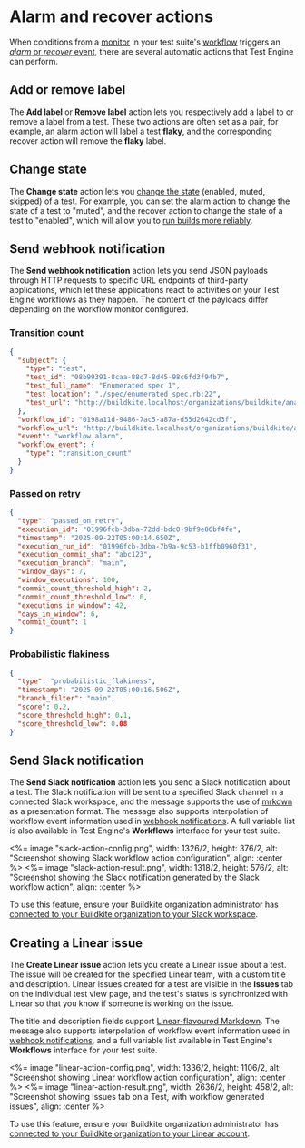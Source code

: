 # Alarm and recover actions

When conditions from a [monitor](/docs/test-engine/workflows/monitors) in your test suite's [workflow](/docs/test-engine/workflows) triggers an [_alarm_ or _recover_ event](/docs/test-engine/workflows#how-they-work), there are several automatic actions that Test Engine can perform.

## Add or remove label

The **Add label** or **Remove label** action lets you respectively add a label to or remove a label from a test. These two actions are often set as a pair, for example, an alarm action will label a test **flaky**, and the corresponding recover action will remove the **flaky** label.

## Change state

The **Change state** action lets you [change the state](/docs/test-engine/test-suites/test-state-and-quarantine#lifecycle-states) (enabled, muted, skipped) of a test. For example, you can set the alarm action to change the state of a test to "muted", and the recover action to change the state of a test to "enabled", which will allow you to [run builds more reliably](/docs/test-engine/speed-up-builds-with-bktec#increase-build-reliability-with-test-states).

## Send webhook notification

The **Send webhook notification** action lets you send JSON payloads through HTTP requests to specific URL endpoints of third-party applications, which let these applications react to activities on your Test Engine workflows as they happen. The content of the payloads differ depending on the workflow monitor configured.

### Transition count

```json
{
  "subject": {
    "type": "test",
    "test_id": "08b99391-8caa-88c7-8d45-98c6fd3f94b7",
    "test_full_name": "Enumerated spec 1",
    "test_location": "./spec/enumerated_spec.rb:22",
    "test_url": "http://buildkite.localhost/organizations/buildkite/analytics/suites/te-sample/tests/08b99391-8caa-88c7-8d45-98c6fd3f94b7"
  },
  "workflow_id": "0198a11d-9486-7ac5-a87a-d55d2642cd3f",
  "workflow_url": "http://buildkite.localhost/organizations/buildkite/analytics/suites/te-sample/workflows/0198a11d-9486-7ac5-a87a-d55d2642cd3f",
  "event": "workflow.alarm",
  "workflow_event": {
    "type": "transition_count"
  }
}
```

### Passed on retry

```json
{
  "type": "passed_on_retry",
  "execution_id": "01996fcb-3dba-72dd-bdc0-9bf9e06bf4fe",
  "timestamp": "2025-09-22T05:00:14.650Z",
  "execution_run_id": "01996fcb-3dba-7b9a-9c53-b1ffb0960f31",
  "execution_commit_sha": "abc123",
  "execution_branch": "main",
  "window_days": 7,
  "window_executions": 100,
  "commit_count_threshold_high": 2,
  "commit_count_threshold_low": 0,
  "executions_in_window": 42,
  "days_in_window": 6,
  "commit_count": 1
}
```

### Probabilistic flakiness

```json
{
  "type": "probabilistic_flakiness",
  "timestamp": "2025-09-22T05:00:16.506Z",
  "branch_filter": "main",
  "score": 0.2,
  "score_threshold_high": 0.1,
  "score_threshold_low": 0.08
}
```

## Send Slack notification

The **Send Slack notification** action lets you send a Slack notification about a test. The Slack notification will be sent to a specified Slack channel in a connected Slack workspace, and the message supports the use of [mrkdwn](https://docs.slack.dev/messaging/formatting-message-text/#basic-formatting) as a presentation format. The message also supports interpolation of workflow event information used in [webhook notifications](#send-webhook-notification). A full variable list is also available in Test Engine's **Workflows** interface for your test suite.

<%= image "slack-action-config.png", width: 1326/2, height: 376/2, alt: "Screenshot showing Slack workflow action configuration", align: :center %>
<%= image "slack-action-result.png", width: 1318/2, height: 576/2, alt: "Screenshot showing the Slack notification generated by the Slack workflow action", align: :center %>

To use this feature, ensure your Buildkite organization administrator has [connected to your Buildkite organization to your Slack workspace](/docs/platform/integrations/slack-workspace).

## Creating a Linear issue

The **Create Linear issue** action lets you create a Linear issue about a test. The issue will be created for the specified Linear team, with a custom title and description. Linear issues created for a test are visible in the **Issues** tab on the individual test view page, and the test's status is synchronized with Linear so that you know if someone is working on the issue.

The title and description fields support [Linear-flavoured Markdown](https://linear.app/docs/editor#text-styling). The message also supports interpolation of workflow event information used in [webhook notifications](#send-webhook-notification), and a full variable list available in Test Engine's **Workflows** interface for your test suite.

<%= image "linear-action-config.png", width: 1336/2, height: 1106/2, alt: "Screenshot showing Linear workflow action configuration", align: :center %>
<%= image "linear-action-result.png", width: 2636/2, height: 458/2, alt: "Screenshot showing Issues tab on a Test, with workflow generated issues", align: :center %>

To use this feature, ensure your Buildkite organization administrator has [connected to your Buildkite organization to your Linear account](/docs/test-engine/integrations/linear).
